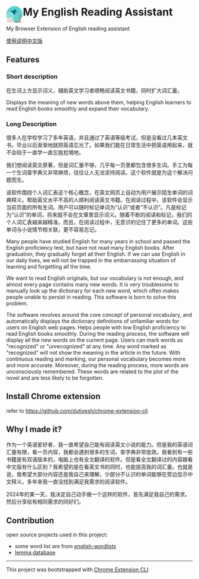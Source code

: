 # <img src="public/icons/icon_48.png" width="45" align="left"> My English Reading Assistant

My Browser Extension of English reading assistant


[使用说明中文版](src/guide.md)




## Features

### Short description

在生词上方显示词义，辅助英文学习者顺畅阅读英文书籍，同时扩大词汇量。

Displays the meaning of new words above them, helping English learners to read English books smoothly and expand their vocabulary.

### Long Description

很多人在学校学习了多年英语，并且通过了英语等级考试，但是没看过几本英文书。毕业以后渐渐地就把英语忘光了。如果我们能在日常生活中把英语用起来，就不会陷于一直学一直忘尴尬境地。

我们想阅读英文原著，但是词汇量不够，几乎每一页里都包含很多生词。手工为每一个生词查字典又非常麻烦，往往让人无法坚持阅读。这个软件就是为这个解决问题而生。

该软件围绕个人词汇表这个核心概念，在英文网页上自动为用户展示陌生单词的词典释义。帮助英文水平不高的人顺利阅读英文书籍。在阅读过程中，该软件会显示当前页面的所有生词。用户可以随时标记单词为“认识”或者“不认识”。凡是标记为“认识”的单词，将来就不会在文章里显示词义。随着不断的阅读和标记，我们的个人词汇表越来越精准。而且，在阅读过程中，无意识的记住了更多的单词。这些单词与小说情节相关联，更不容易忘记。


Many people have studied English for many years in school and passed the English proficiency test, but have not read many English books. After graduation, they gradually forget all their English. If we can use English in our daily lives, we will not be trapped in the embarrassing situation of learning and forgetting all the time.

We want to read English originals, but our vocabulary is not enough, and almost every page contains many new words. It is very troublesome to manually look up the dictionary for each new word, which often makes people unable to persist in reading. This software is born to solve this problem.

The software revolves around the core concept of personal vocabulary, and automatically displays the dictionary definitions of unfamiliar words for users on English web pages. Helps people with low English proficiency to read English books smoothly. During the reading process, the software will display all the new words on the current page. Users can mark words as "recognized" or "unrecognized" at any time. Any word marked as "recognized" will not show the meaning in the article in the future. With continuous reading and marking, our personal vocabulary becomes more and more accurate. Moreover, during the reading process, more words are unconsciously remembered. These words are related to the plot of the novel and are less likely to be forgotten.

## Install Chrome extension

refer to https://github.com/dutiyesh/chrome-extension-cli

## Why I made it?
作为一个英语爱好者，我一直希望自己能有阅读英文小说的能力。但是我的英语词汇量有限，看一页内容，我都会遇到很多的生词，查字典非常低效。我看到有一些书籍是有双语版本的，电脑上也有全文翻译的软件。但是看全文翻译过的内容跟看中文版有什么区别？我希望的是在看英文书的同时，也能提高我的词汇量。也就是说，我希望大部分内容还是我自己来理解，少部分不认识的单词能够在旁边显示中文释义。多年来我一直没找到满足我需求的阅读软件。

2024年的某一天，我决定自己动手做一个这样的软件，首先满足我自己的需求。然后分享给有相同需求的同好们。



## Contribution


open source projects used in this project:
* some word list are from [english-wordlists](https://github.com/mahavivo/english-wordlists)
* [lemma database](https://github.com/skywind3000/lemma.en)

---

This project was bootstrapped with [Chrome Extension CLI](https://github.com/dutiyesh/chrome-extension-cli)

